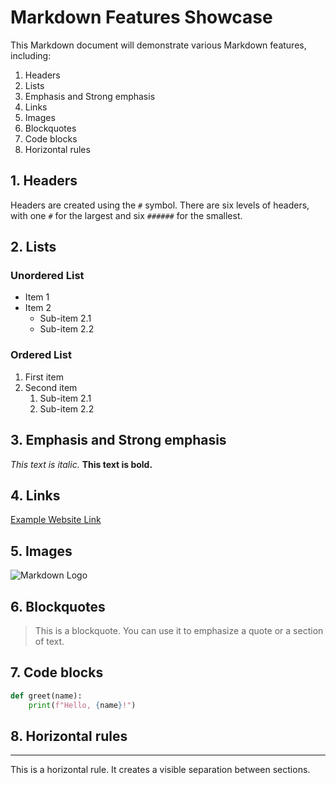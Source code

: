 # Markdown Features Showcase

This Markdown document will demonstrate various Markdown features, including:

1. Headers
2. Lists
3. Emphasis and Strong emphasis
4. Links
5. Images
6. Blockquotes
7. Code blocks
8. Horizontal rules

## 1. Headers

Headers are created using the `#` symbol. There are six levels of headers, with one `#` for the largest and six `######` for the smallest.

## 2. Lists

### Unordered List

- Item 1
- Item 2
  - Sub-item 2.1
  - Sub-item 2.2

### Ordered List

1. First item
2. Second item
   1. Sub-item 2.1
   2. Sub-item 2.2

## 3. Emphasis and Strong emphasis

*This text is italic.*
**This text is bold.**

## 4. Links

[Example Website Link](https://www.example.com/)

## 5. Images

![Markdown Logo](https://upload.wikimedia.org/wikipedia/commons/thumb/4/48/Markdown-mark.svg/1200px-Markdown-mark.svg.png)

## 6. Blockquotes

> This is a blockquote. You can use it to emphasize a quote or a section of text.

## 7. Code blocks

```python
def greet(name):
    print(f"Hello, {name}!")
```

## 8. Horizontal rules

---
This is a horizontal rule. It creates a visible separation between sections.
